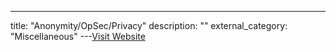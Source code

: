 ---
title: "Anonymity/OpSec/Privacy"
description: ""
external_category: "Miscellaneous"
---[Visit Website](https://github.com/rmusser01/Infosec_Reference/blob/master/Draft/AnonOpSecPrivacy.md)

